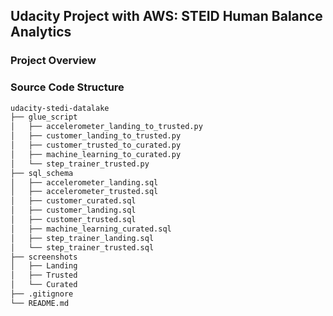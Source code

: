 ## Udacity Project with AWS: STEID Human Balance Analytics

### Project Overview

### Source Code Structure
```bash
udacity-stedi-datalake 
├── glue_script
│   ├── accelerometer_landing_to_trusted.py
│   ├── customer_landing_to_trusted.py
│   ├── customer_trusted_to_curated.py
│   ├── machine_learning_to_curated.py
│   └── step_trainer_trusted.py
├── sql_schema
│   ├── accelerometer_landing.sql
│   ├── accelerometer_trusted.sql
│   ├── customer_curated.sql
│   ├── customer_landing.sql
│   ├── customer_trusted.sql
│   ├── machine_learning_curated.sql
│   ├── step_trainer_landing.sql
│   └── step_trainer_trusted.sql
├── screenshots
│   ├── Landing
│   ├── Trusted  
│   └── Curated
├── .gitignore
└── README.md
```

